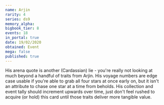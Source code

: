 ```yaml
---
name: Arjin
rarity: 4
series: ds9
memory_alpha:
bigbook_tier: 8
events: 18
in_portal: true
date: 19/02/2020
obtained: Event
mega: false
published: true
---
```


His arena quote is another (Cardassian) lie - you're really not looking at much beyond a handful of traits from Arjin. His voyage numbers are edge case usable if you're able to grab all four stars at once early on, but it isn't an attribute to chase one star at a time from beholds. His collection and event tally should increment upwards over time, just don't feel rushed to acquire (or hold) this card until those traits deliver more tangible value.
